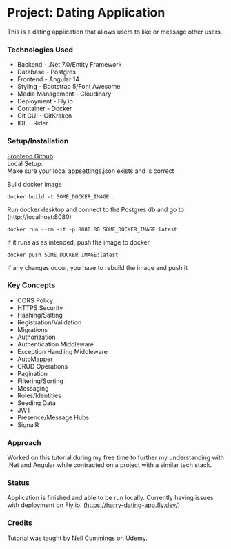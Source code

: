 # Project: Dating Application
This is a dating application that allows users to like or message other users.

### Technologies Used
- Backend - .Net 7.0/Entity Framework
- Database - Postgres
- Frontend - Angular 14
- Styling - Bootstrap 5/Font Awesome
- Media Management - Cloudinary
- Deployment - Fly.io
- Container - Docker
- Git GUI - GitKraken
- IDE - Rider

### Setup/Installation
[Frontend Github](https://github.com/harryly140/dating-app-fe)  
Local Setup:  
Make sure your local appsettings.json exists and is correct  

Build docker image  
```
docker build -t SOME_DOCKER_IMAGE .
```  
Run docker desktop and connect to the Postgres db and go to (http://localhost:8080) 
``` 
docker run --rm -it -p 8080:80 SOME_DOCKER_IMAGE:latest
```  
If it runs as as intended, push the image to docker
```
docker push SOME_DOCKER_IMAGE:latest
```  
If any changes occur, you have to rebuild the image and push it

### Key Concepts
- CORS Policy
- HTTPS Security
- Hashing/Salting
- Registration/Validation
- Migrations
- Authorization
- Authentication Middleware
- Exception Handling Middleware
- AutoMapper
- CRUD Operations
- Pagination 
- Filtering/Sorting
- Messaging
- Roles/Identities
- Seeding Data
- JWT
- Presence/Message Hubs
- SignalR

### Approach
Worked on this tutorial during my free time to further my understanding with .Net and Angular while contracted on a project with a similar tech stack.
### Status
Application is finished and able to be run locally. Currently having issues with deployment on Fly.io.
(https://harry-dating-app.fly.dev/)
### Credits
Tutorial was taught by Neil Cummings on Udemy.
